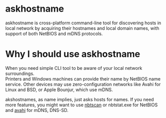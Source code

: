 # askhostname

askhostname is cross-platform command-line tool for discovering hosts in local network by acquiring their hostnames and local domain names,
with support of both NetBIOS and mDNS protocols.

# Why I should use askhostname

When you need simple CLI tool to be aware of your local network surroundings.\
Printers and Windows machines can provide their name by NetBIOS name service.
Other devices may use zero-configuration networks like Avahi for Linux and BSD, or Apple Bounjur, which use mDNS.

akshostnames, as name implies, just asks hosts for names.
If you need more features, you might want to use [nbtscan](https://github.com/resurrecting-open-source-projects/nbtscan) or nbtstat.exe for NetBIOS
and [avahi](https://avahi.org/) for mDNS, DNS-SD.
